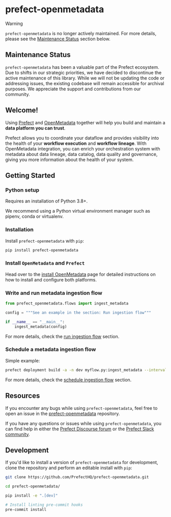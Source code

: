 # prefect-openmetadata

> [!WARNING]
> `prefect-openmetadata` is no longer actively maintained. For more details, please see the [Maintenance Status](#maintenance-status) section below.

## Maintenance Status

`prefect-openmetadata` has been a valuable part of the Prefect ecosystem. Due to shifts in our strategic priorities, we have decided to discontinue the active maintenance of this library. While we will not be updating the code or addressing issues, the existing codebase will remain accessible for archival purposes. We appreciate the support and contributions from our community.

## Welcome!

Using [Prefect](https://prefect.io/) and [OpenMetadata](https://open-metadata.org/) together will help you build and maintain a **data platform you can trust**. 

Prefect allows you to coordinate your dataflow and provides visibility into the health of your **workflow execution** and **workflow lineage**. With OpenMetadata integration, you can enrich your orchestration system with metadata about data lineage, data catalog, data quality and governance, giving you more information about the health of your system. 


## Getting Started


### Python setup

Requires an installation of Python 3.8+.

We recommend using a Python virtual environment manager such as pipenv, conda or virtualenv.

### Installation

Install `prefect-openmetadata` with `pip`:

```bash
pip install prefect-openmetadata
```

### Install `OpenMetadata` and ``Prefect``

Head over to the [install OpenMetadata](install_openmetadata.md) page for detailed instructions on how to install and configure both platforms.

### Write and run metadata ingestion flow

```python
from prefect_openmetadata.flows import ingest_metadata

config = """See an example in the section: Run ingestion flow"""

if __name__ == "__main__":
    ingest_metadata(config)
```

For more details, check the [run ingestion flow](docs/run_ingestion_flow.md) section.

### Schedule a metadata ingestion flow

Simple example:
```bash
prefect deployment build -a -n dev myflow.py:ingest_metadata --interval 900
```

For more details, check the [schedule ingestion flow](schedule_ingestion_flow.md) section.


## Resources

If you encounter any bugs while using `prefect-openmetadata`, feel free to open an issue in the [prefect-openmetadata](https://github.com/PrefectHQ/prefect-openmetadata) repository.

If you have any questions or issues while using `prefect-openmetadata`, you can find help in either the [Prefect Discourse forum](https://discourse.prefect.io/) or the [Prefect Slack community](https://prefect.io/slack).


## Development

If you'd like to install a version of `prefect-openmetadata` for development, clone the repository and perform an editable install with `pip`:

```bash
git clone https://github.com/PrefectHQ/prefect-openmetadata.git

cd prefect-openmetadata/

pip install -e ".[dev]"

# Install linting pre-commit hooks
pre-commit install
```
